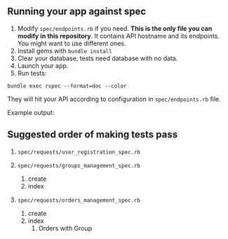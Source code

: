 ## Running your app against spec

1. Modify `spec/endpoints.rb` if you need. **This is the only file you can modify in this repository**. It contains API hostname and its endpoints. You might want to use different ones.
1. Install gems with `bundle install`
3. Clear your database, tests need database with no data.
3. Launch your app.
3. Run tests: 
```
bundle exec rspec --format=doc --color
```
They will hit your API according to configuration in `spec/endpoints.rb` file.

Example output:

## Suggested order of making tests pass

1. `spec/requests/user_registration_spec.rb`
1. `spec/requests/groups_management_spec.rb`
    1. create
    1. index 

1. `spec/requests/orders_management_spec.rb`
    1. create
    1. index 
        1. Orders with Group
